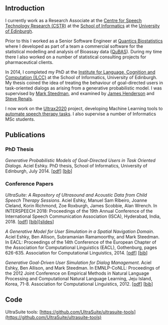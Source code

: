 ## Introduction
I currently work as a Research Associate at the [Centre for Speech Technology Research (CSTR)](http://www.cstr.ed.ac.uk) at the [School of Informatics](https://www.ed.ac.uk/informatics) at the [University of Edinburgh](https://www.ed.ac.uk). 

Prior to this I worked as a Senior Software Engineer at [Quantics Biostatistics](https://www.quantics.co.uk) where I developed as part of a team a commercial software for the statistical modelling and analysis of Bioassay data ([QuBAS](https://www.quantics.co.uk/qubas-bioassay-software/)). During my time there I also worked on a number of statistical consulting projects for pharmaceutical clients. 

In 2014, I completed my PhD at the [Institute for Language, Cognition and Computation (ILCC)](http://web.inf.ed.ac.uk/ilcc) at the School of Informatics, University of Edinburgh. My thesis coined the idea of treating the behaviour of goal-directed users in task-oriented dialogs as arising from a generative probabilistic model. I was supervised by [Mark Steedman](http://homepages.inf.ed.ac.uk/steedman/), and examined by [James Henderson](http://cui.unige.ch/~hendersj/) and [Steve Renals](http://homepages.inf.ed.ac.uk/srenals/). 

I now work on the [Ultrax2020](http://www.ultrax-speech.org/research/ultrax-2020) project, developing Machine Learning tools to [automate speech therapy tasks](http://homepages.inf.ed.ac.uk/aeshky/pub/aeshky_IS18.pdf). I also supervise a number of Informatics MSc students. 

## Publications

###  PhD Thesis

*Generative Probabilistic Models of Goal-Directed Users in Task Oriented Dialogs*. Aciel Eshky. PhD thesis, School of Informatics, University of Edinburgh, July 2014. [[pdf](http://homepages.inf.ed.ac.uk/aeshky/pub/aeshky_phd_thesis.pdf)] [[bib](http://homepages.inf.ed.ac.uk/aeshky/pub/aeshky_phd_thesis.bib)]

### Conference Papers

*UltraSuite: A Repository of Ultrasound and Acoustic Data from Child Speech Therapy Sessions*. Aciel Eshky, Manuel Sam Ribeiro, Joanne Cleland, Korin Richmond, Zoe Roxburgh, James Scobbie, Alan Wrench. In INTERSPEECH 2018: Proceedings of the 19th Annual Conference of the International Speech Communication Association (ISCA), Hyderabad, India, 2018. [[pdf](http://homepages.inf.ed.ac.uk/aeshky/pub/aeshky_IS18.pdf)] [[bib](http://homepages.inf.ed.ac.uk/aeshky/pub/aeshky_IS18.bib)][[slides](http://homepages.inf.ed.ac.uk/aeshky/pub/aeshky_IS18_slides.pdf)]

*A Generative Model for User Simulation in a Spatial Navigation Domain*. Aciel Eshky, Ben Allison, Subramanian Ramamoorthy, and Mark Steedman. In EACL: Proceedings of the 14th Conference of the European Chapter of the Association for Computational Linguistics (EACL), Gothenburg, pages 626-635. Association for Computational Linguistics, 2014. [[pdf](http://homepages.inf.ed.ac.uk/aeshky/pub/eshky_EACL14.pdf)] [[bib](http://homepages.inf.ed.ac.uk/aeshky/pub/eshky_EACL14.bib)]

*Generative Goal-Driven User Simulation for Dialog Management*. Aciel Eshky, Ben Allison, and Mark Steedman. In EMNLP-CoNLL:  Proceedings of the 2012 Joint Conference on Empirical Methods in Natural Language Processing and Computational Natural Language Learning, Jeju Island, Korea, 71-8. Association for Computational Linguistics, 2012. [[pdf](http://homepages.inf.ed.ac.uk/aeshky/pub/eshky_EMNLP12.pdf)] [[bib](http://homepages.inf.ed.ac.uk/aeshky/pub/eshky_EMNLP12.bib)]

## Code

UltraSuite tools: [https://github.com/UltraSuite/ultrasuite-tools](https://github.com/UltraSuite/ultrasuite-tools)
